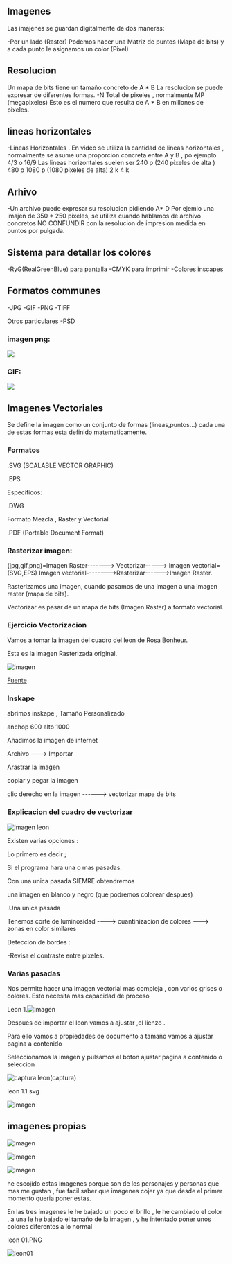 ## Imagenes 
Las imajenes se guardan digitalmente de dos maneras:

-Por un lado (Raster) Podemos hacer una Matriz de puntos (Mapa de bits) y a cada punto le asignamos un color (Pixel)

## Resolucion
Un mapa de bits tiene un tamaño concreto de A * B 
La resolucion se puede expresar de diferentes formas.
-N Total de pixeles , normalmente MP (megapixeles)
Esto es el numero que resulta de A * B en millones de pixeles.

## lineas horizontales
-Lineas Horizontales . En video se utiliza la cantidad de lineas horizontales , normalmente se asume una proporcion concreta entre A y B , po ejemplo 4/3 o 16/9
Las lineas horizontales suelen ser 
240 p (240 pixeles de alta )
480 p 
1080 p (1080 pixeles de alta)
2 k 
4 k 

## Arhivo
-Un archivo puede expresar su resolucion pidiendo A* D 
Por ejemlo una imajen de 350 * 250 pixeles, se utiliza cuando hablamos de archivo concretos 
NO CONFUNDIR con la resolucion de impresion 
medida en puntos por pulgada.

## Sistema para detallar los colores 
 
-RyG(RealGreenBlue) para pantalla
-CMYK para imprimir 
-Colores inscapes


## Formatos communes 
 -JPG
 -GIF 
 -PNG
 -TIFF
 
 Otros particulares 
 -PSD
 
 
 ### imagen png:
 ![](https://www.footyrenders.com/render/ansu-fati-21.png)
 
 ### GIF:
 ![](https://1.bp.blogspot.com/-mSaKiXhGEP4/XbBFzwyTqkI/AAAAAAAAA38/ad94ZhjQ9KAYRUCiF1tKmySF8aRc4J_oQCLcBGAsYHQ/s1600/697b023b-64a5-49a0-8059-27b963453fb1.gif)
 
 ## Imagenes Vectoriales
  Se define la imagen como un conjunto de formas (lineas,puntos...) cada una de estas formas esta definido matematicamente.
  
  ### Formatos 
  .SVG (SCALABLE VECTOR GRAPHIC)
  
  .EPS 
  
  Especificos:
  
  .DWG 
 
  Formato Mezcla , Raster y Vectorial.
  
  .PDF (Portable Document Format)
  
  ### Rasterizar imagen:
 (jpg,gif,png)=Imagen Raster-------> Vectorizar-----> Imagen vectorial=(SVG,EPS)
 Imagen vectorial-------->Rasterizar------>Imagen Raster.
 
 Rasterizamos una imagen, cuando pasamos de una imagen a una imagen raster (mapa de bits).
 
 Vectorizar es pasar de un mapa de bits (Imagen Raster) a formato vectorial.
 
 
 ### Ejercicio Vectorizacion 
 
 Vamos a tomar la imagen del cuadro del leon de Rosa Bonheur.
 
 Esta es la imagen Rasterizada original.
 
 
 ![imagen](https://user-images.githubusercontent.com/90753272/138074710-53badcb6-dfa7-4d82-9460-6af0782a6536.png)
 
 [Fuente](https://www.museodelprado.es/coleccion/obra-de-arte/el-cid/19984271-9cb6-476d-8655-f012e1fec1bf)
 
### Inskape
abrimos inskape , Tamaño Personalizado

anchop 600 alto 1000

Añadimos la imagen de internet 

Archivo ---> Importar

Arastrar la imagen

copiar y pegar la imagen 

clic derecho en la imagen ------> vectorizar mapa de bits


### Explicacion del cuadro de vectorizar 

![imagen leon ](https://user-images.githubusercontent.com/90753272/138080528-ca0bf132-20bf-4fe4-8e2f-6913103fd397.png)

Existen varias opciones :

Lo primero es decir ;

 Si el programa hara una o mas pasadas.
 
 Con una unica pasada SIEMRE obtendremos 
 
 una imagen en blanco y negro (que podremos colorear despues)
 
 .Una unica pasada 
 
 Tenemos corte  de luminosidad ----> cuantinizacion de colores ---> zonas en color similares 
 
 Deteccion de bordes :
 
 -Revisa el contraste entre pixeles.
  
  
 ### Varias pasadas
 
 Nos permite hacer una imagen vectorial mas compleja , con varios grises o colores.
 Esto necesita mas capacidad de proceso
 
 Leon 1.![imagen](https://user-images.githubusercontent.com/90753272/138083031-43490172-6e75-4fe7-a316-5824001a6ab7.png)

Despues de importar el leon vamos a ajustar ,el lienzo .

Para ello vamos a propiedades de documento a tamaño vamos a ajustar pagina a contenido 

Seleccionamos la imagen y pulsamos el boton ajustar pagina a contenido o seleccion 

![captura leon ](https://user-images.githubusercontent.com/90753272/138083530-5c11df9f-0e2e-4274-9bbe-c51018ac87a3.png)(captura)



leon 1.1.svg


![imagen](https://user-images.githubusercontent.com/90753272/138084662-b1ac67a0-cfe6-4771-a8c9-017df7c15ea0.png)


## imagenes propias

![imagen](https://user-images.githubusercontent.com/90753272/138088706-a754a26b-7241-49d7-b39d-bce2005681e0.png)


![imagen](https://user-images.githubusercontent.com/90753272/138088837-c50b4961-8375-4001-a38d-97576181280d.png)


![imagen](https://user-images.githubusercontent.com/90753272/138089795-6d225515-eda5-4e4f-bf38-66540322ceca.png)

he escojido estas imagenes porque son de los personajes y personas que mas me gustan , fue facil saber que imagenes cojer ya que desde el primer momento queria poner estas.

En las tres imagenes le he bajado un poco el brillo , le he cambiado el color , a una le he bajado el tamaño de la imagen , y he intentado poner unos colores diferentes a lo normal


leon 01.PNG 

![leon01](https://user-images.githubusercontent.com/90753272/139020417-d0e8a117-88db-4299-8787-da6f038b4aa8.png)










